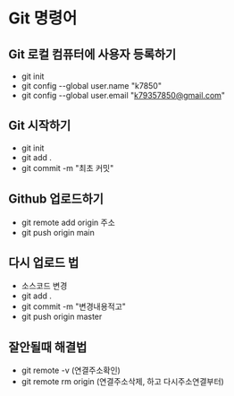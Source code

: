 # Git 명령어

## Git 로컬 컴퓨터에 사용자 등록하기
- git init
- git config --global user.name "k7850"
- git config --global user.email "k79357850@gmail.com"

## Git 시작하기

- git init
- git add .
- git commit -m "최초 커밋"

## Github 업로드하기

- git remote add origin 주소
- git push origin main

## 다시 업로드 법

- 소스코드 변경
- git add .
- git commit -m "변경내용적고"
- git push origin master

## 잘안될때 해결법

- git remote -v     (연결주소확인)
- git remote rm origin     (연결주소삭제, 하고 다시주소연결부터)
